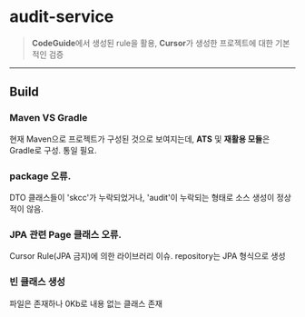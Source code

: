 # audit-service 
> **CodeGuide**에서 생성된 rule을 활용, **Cursor**가 생성한 프로젝트에 대한 기본적인 검증

---
## Build
### Maven VS Gradle
현재 Maven으로 프로젝트가 구성된 것으로 보여지는데, **ATS** 및 **재활용 모듈**은 Gradle로 구성. 통일 필요.

### package 오류.
DTO 클래스들이 'skcc'가 누락되었거나, 'audit'이 누락되는 형태로 소스 생성이 정상적이 않음.

### JPA 관련 Page 클래스 오류.
Cursor Rule(JPA 금지)에 의한 라이브러리 이슈. repository는 JPA 형식으로 생성

### 빈 클래스 생성
파일은 존재하나 0Kb로 내용 없는 클래스 존재